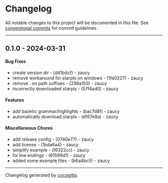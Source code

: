# Changelog
All notable changes to this project will be documented in this file. See [conventional commits](https://www.conventionalcommits.org/) for commit guidelines.

- - -
## 0.1.0 - 2024-03-31
#### Bug Fixes
- create version dir - (d41bdcf) - zaucy
- remove workaround for starpls on windows - (1fa0227) - zaucy
- remove . on path suffixes - (296a150) - zaucy
- incorrectly downloaded starpls - (57f4ad0) - zaucy
#### Features
- add bazelrc grammar/highlights - (bac7d8f) - zaucy
- automatically download starpls - (df67e9a) - zaucy
#### Miscellaneous Chores
- add release config - (0740e77) - zaucy
- add license - (1bda6a4) - zaucy
- simplify example - (f6322cc) - zaucy
- fix line endings - (61599d1) - zaucy
- added some example files - (b6a4bc5) - zaucy

- - -

Changelog generated by [cocogitto](https://github.com/cocogitto/cocogitto).